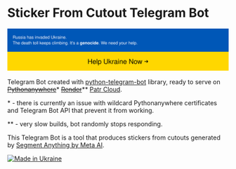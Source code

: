 # Sticker From Cutout Telegram Bot

[![Stand With Ukraine](https://raw.githubusercontent.com/vshymanskyy/StandWithUkraine/main/banner2-direct.svg)](https://stand-with-ukraine.pp.ua)

Telegram Bot created with [python-telegram-bot](https://github.com/python-telegram-bot/python-telegram-bot) library, ready to serve on ~~[Pythonanywhere](https://www.pythonanywhere.com/)~~\* ~~[Render](https://render.com/)~~** [Patr Cloud](https://patr.cloud/).

\* - there is currently an issue with wildcard Pythonanywhere certificates and Telegram Bot API that prevent it from working.

\** - very slow builds, bot randomly stops responding.

This Telegram Bot is a tool that produces stickers from cutouts generated by [Segment Anything by Meta AI](https://segment-anything.com/demo#).

[![Made in Ukraine](https://img.shields.io/badge/made_in-ukraine-ffd700.svg?labelColor=0057b7)](https://stand-with-ukraine.pp.ua)

